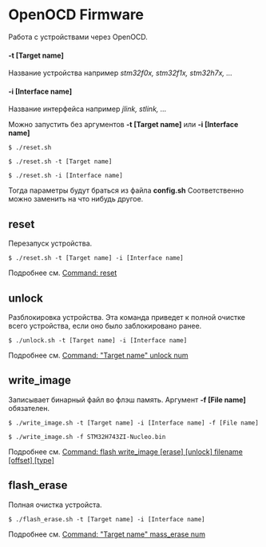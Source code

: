 # OpenOCD Firmware

Работа с устройствами через OpenOCD.

#### **-t [Target name]**
Название устройства например *stm32f0x, stm32f1x, stm32h7x, ...*

#### **-i [Interface name]**
Название интерфейса например *jlink, stlink, ...*

Можно запустить без аргументов **-t [Target name]** или **-i [Interface name]**
```
$ ./reset.sh
```
```
$ ./reset.sh -t [Target name]
```
```
$ ./reset.sh -i [Interface name]
```
Тогда параметры будут браться из файла **config.sh**
Соответственно можно заменить на что нибудь другое.

## reset

Перезапуск устройства.
```
$ ./reset.sh -t [Target name] -i [Interface name]
```
Подробнее см. [Command: reset](http://openocd.org/doc/html/General-Commands.html)

## unlock

Разблокировка устройства. Эта команда приведет к полной очистке всего устройства, если оно было заблокировано ранее.
```
$ ./unlock.sh -t [Target name] -i [Interface name]
```
Подробнее см. [Command: "Target name" unlock num](http://openocd.org/doc/html/Flash-Commands.html)

## write_image

Записывает бинарный файл во флэш память.
Аргумент **-f [File name]** обязателен.
```
$ ./write_image.sh -t [Target name] -i [Interface name] -f [File name]
```
```
$ ./write_image.sh -f STM32H743ZI-Nucleo.bin
```
Подробнее см. [Command: flash write_image [erase] [unlock] filename [offset] [type]](http://openocd.org/doc/html/Flash-Commands.html)

## flash_erase

Полная очистка устройста.
```
$ ./flash_erase.sh -t [Target name] -i [Interface name]
```
Подробнее см. [Command: "Target name" mass_erase num](http://openocd.org/doc/html/Flash-Commands.html)